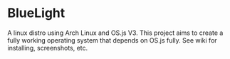 # BlueLight

A linux distro using Arch Linux and OS.js V3. This project aims to create a fully working operating system that depends on OS.js fully. See wiki for installing, screenshots, etc.
